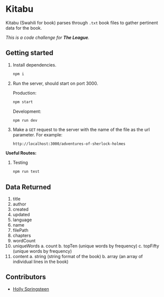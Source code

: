 # Kitabu

Kitabu (Swahili for book) parses through `.txt` book files to gather pertinent data for the book.

_This is a code challenge for **The League**._

## Getting started

1.  Install dependencies.

    ```bash
    npm i
    ```

2.  Run the server, should start on port 3000.

    Production:

    ```bash
    npm start
    ```

    Development:

    ```bash
    npm run dev
    ```

3.  Make a `GET` request to the server with the name of the file as the url parameter. For example:

    ```
    http://localhost:3000/adventures-of-sherlock-holmes
    ```

**Useful Routes:**

1.  Testing

    ```bash
    npm run test
    ```

## Data Returned

1.  title
2.  author
3.  created
4.  updated
5.  language
6.  name
7.  filePath
8.  chapters
9.  wordCount
10. uniqueWords
    a.  count
    b.  topTen (unique words by frequency)
    c.  topFifty (unique words by frequency)
11. content
    a.  string (string format of the book)
    b.  array (an array of individual lines in the book)

## Contributors

-   [Holly Springsteen](https://www.linkedin.com/in/hhspringsteen/)

